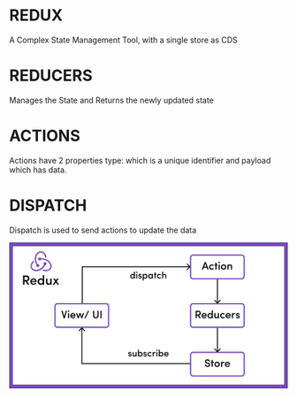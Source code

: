 # REDUX

A Complex State Management Tool,
with a single store as CDS

# REDUCERS

Manages the State and Returns the
newly updated state

# ACTIONS

Actions have 2 properties type: which
is a unique identifier and payload
which has data.

# DISPATCH

Dispatch is used to send actions to
update the data

<img
src="img/redux.png"
raw=true
alt="redux"
style="margin-right: 10px;"
/>
